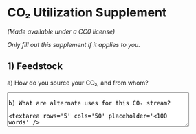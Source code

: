 # CO₂ Utilization Supplement

_(Made available under a CC0 license)_

_Only fill out this supplement if it applies to you._

## 1) Feedstock

a) How do you source your CO₂, and from whom?

<textarea rows='5' cols='50' placeholder='<100 words' />

b) What are alternate uses for this CO₂ stream?

<textarea rows='5' cols='50' placeholder='<100 words' />

c) Do you have a pathway towards sourcing atmospheric CO₂ so as to achieve carbon removal? _(E.g. Future coupling of process to direct air capture)_

<textarea rows='5' cols='50' placeholder='<100 words' />

## 2) Utilization Methods

a) How does your solution use and store CO₂? What is the gross CO₂ utilization rate? _(E.g. CO₂ is mineralized in Material at a rate of X tCO₂ (gross) / t storage material)_

<textarea rows='5' cols='50' placeholder='<100 words' />

b) What happens to the storage material (e.g. concrete), and how does that impact its embodied carbon storage over time? How do you know?

<textarea rows='5' cols='50' placeholder='<100 words' />

c) How do you ensure that the carbon benefits you are claiming through a CO₂ utilization process are not double counted? (E.g. If sourcing CO₂ from a DAC system, or selling your product to a user interested in reducing their carbon footprint, who claims the carbon removal benefits and how could an independent auditor validate no double counting?)

<textarea rows='5' cols='50' placeholder='<200 words' />
